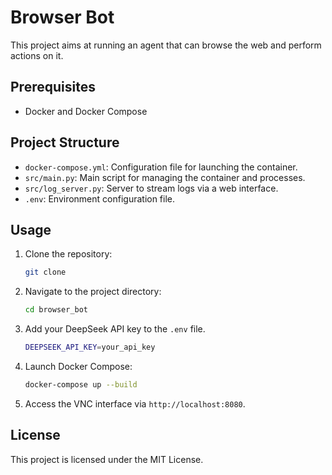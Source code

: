 # Browser Bot

This project aims at running an agent that can browse the web and perform actions on it.

## Prerequisites

- Docker and Docker Compose

## Project Structure

- `docker-compose.yml`: Configuration file for launching the container.
- `src/main.py`: Main script for managing the container and processes.
- `src/log_server.py`: Server to stream logs via a web interface.
- `.env`: Environment configuration file.

## Usage

1. Clone the repository:
   ```bash
   git clone 
   ```

2. Navigate to the project directory:
   ```bash
   cd browser_bot
   ```

3. Add your DeepSeek API key to the `.env` file.

    ```bash
    DEEPSEEK_API_KEY=your_api_key
    ```

4. Launch Docker Compose:
   ```bash
   docker-compose up --build
   ```

5. Access the VNC interface via `http://localhost:8080`.

## License

This project is licensed under the MIT License.
